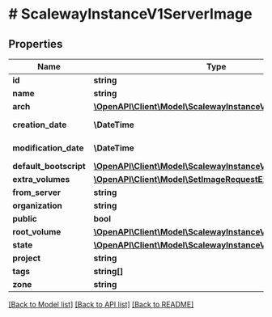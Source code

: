 # # ScalewayInstanceV1ServerImage

## Properties

Name | Type | Description | Notes
------------ | ------------- | ------------- | -------------
**id** | **string** |  | [optional]
**name** | **string** |  | [optional]
**arch** | [**\OpenAPI\Client\Model\ScalewayInstanceV1Arch**](ScalewayInstanceV1Arch.md) |  | [optional]
**creation_date** | **\DateTime** | (RFC 3339 format) | [optional]
**modification_date** | **\DateTime** | (RFC 3339 format) | [optional]
**default_bootscript** | [**\OpenAPI\Client\Model\ScalewayInstanceV1Bootscript**](ScalewayInstanceV1Bootscript.md) |  | [optional]
**extra_volumes** | [**\OpenAPI\Client\Model\SetImageRequestExtraVolumes**](SetImageRequestExtraVolumes.md) |  | [optional]
**from_server** | **string** |  | [optional]
**organization** | **string** |  | [optional]
**public** | **bool** |  | [optional]
**root_volume** | [**\OpenAPI\Client\Model\ScalewayInstanceV1VolumeSummary**](ScalewayInstanceV1VolumeSummary.md) |  | [optional]
**state** | [**\OpenAPI\Client\Model\ScalewayInstanceV1ImageState**](ScalewayInstanceV1ImageState.md) |  | [optional]
**project** | **string** |  | [optional]
**tags** | **string[]** |  | [optional]
**zone** | **string** |  | [optional]

[[Back to Model list]](../../README.md#models) [[Back to API list]](../../README.md#endpoints) [[Back to README]](../../README.md)

